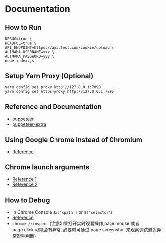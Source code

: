 # Documentation

## How to Run

```
DEBUG=true \
HEADFUL=true \
API_ENDPOINT=https://api.test.com/cookie/upload \
ALIMAMA_USERNAME=xxx \
ALIMAMA_PASSWORD=yyy \
node index.js
```

## Setup Yarn Proxy (Optional)

```shell
yarn config set proxy http://127.0.0.1:7890
yarn config set https-proxy http://127.0.0.1:7890
```

## Reference and Documentation

* [puppeteer](https://github.com/puppeteer/puppeteer)
* [puppeteer-extra](https://github.com/berstend/puppeteer-extra)

## Using Google Chrome instead of Chromium

* [Reference](https://github.com/berstend/puppeteer-extra/wiki/Using-Google-Chrome-instead-of-Chromium)

## Chrome launch arguments

* [Reference 1](https://github.com/berstend/puppeteer-extra/wiki/Chrome-launch-arguments)
* [Reference 2](https://github.com/GoogleChrome/chrome-launcher/blob/master/docs/chrome-flags-for-tools.md)

## How to Debug

* In Chrome Console `$x('xpath')` or `$('selector')`
* [Reference](https://github.com/berstend/puppeteer-extra/wiki/How-to-debug-puppeteer-and-headless-browsers)
* `chrome://inspect` (注意如果打开实时观看操作,page.mouse 或者 page.click 可能会有异常, 必要时可通过 page.screenshot 来观察调试避免异常影响判断)
